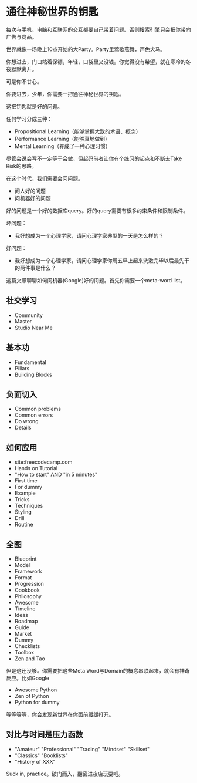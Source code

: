 # 通往神秘世界的钥匙

每次与手机、电脑和互联网的交互都要自己带着问题。否则搜索引擎只会把你带向广告与商品。

世界就像一场晚上10点开始的大Party。Party里莺歌燕舞，声色犬马。

你想进去，门口站着保镖，年轻，口袋里又没钱。你觉得没有希望，就在寒冷的冬夜默默离开。

可是你不甘心。

你要进去，少年，你需要一把通往神秘世界的钥匙。

这把钥匙就是好的问题。

任何学习分成三种：

* Propositional Learning（能够掌握大致的术语、概念）
* Performance Learning（能够真地做到）
* Mental Learning（养成了一种心理习惯）

尽管会说会写不一定等于会做，但起码前者让你有个练习的起点和不断去Take Risk的思路。

在这个时代，我们需要会问问题。

* 问人好的问题
* 问机器好的问题

好的问题是一个好的数据库query。好的query需要有很多约束条件和限制条件。

坏问题：

* 我好想成为一个心理学家，请问心理学家典型的一天是怎么样的？

好问题：

* 我好想成为一个心理学家，请问心理学家你周五早上起来洗漱完毕以后最先干的两件事是什么？

这篇文章聊聊如何问机器\(Google\)好的问题。首先你需要一个meta-word list。

## 社交学习

* Community
* Master
* Studio Near Me

## 基本功

* Fundamental
* Pillars
* Building Blocks

## 负面切入

* Common problems
* Common errors
* Do wrong
* Details

## 如何应用

* site:freecodecamp.com
* Hands on Tutorial
* "How to start" AND "in 5 minutes"
* First time
* For dummy
* Example
* Tricks
* Techniques
* Styling
* Drill 
* Routine

## 全图

* Blueprint
* Model
* Framework
* Format
* Progression
* Cookbook
* Philosophy
* Awesome
* Timeline
* Ideas
* Roadmap
* Guide
* Market
* Dummy
* Checklists
* Toolbox
* Zen and Tao

但是这还没够。你需要把这些Meta Word与Domain的概念串联起来，就会有神奇反应。比如Google

* Awesome Python
* Zen of Python
* Python for dummy

等等等等，你会发现新世界在你面前缓缓打开。

## 对比与时间是压力函数

+ "Amateur" "Professional" "Trading" "Mindset" "Skillset"
+ "Classics" "Booklists"
+ "History of XXX"

Suck in, practice。破门而入，翻窗进夜店玩耍吧。

